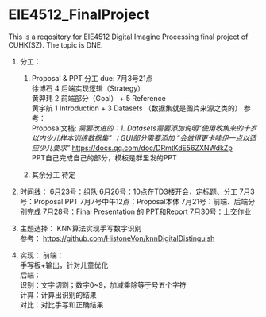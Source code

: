# EIE4512_FinalProject
This is a reqository for EIE4512 Digital Imagine Processing final project of CUHK(SZ). The topic is DNE.

1. 分工： 
   1. Proposal & PPT 分工 due: 7月3号21点  
  徐博石 4 后端实现逻辑（Strategy）  
  黄羿玮 2 前端部分（Goal） + 5 Reference  
  黄宇航 1 Introduction + 3 Datasets （数据集就是图片来源之类的） 
  参考：  
    Proposal文档:  *需要改进的：1. Datasets需要添加说明“使用收集来的十岁以内少儿样本训练数据集” ；GUI部分需要添加 “会做得更卡哇伊一点以适应少儿要求”*
    https://docs.qq.com/doc/DRmtKdE56ZXNWdkZp  
    PPT自己完成自己的部分，模板是群里发的PPT

   2. 其余分工 待定

2. 时间线：
   6月23号：组队
   6月26号：10点在TD3楼开会，定标题、分工
   7月3号：Proposal PPT
   7月7号中午12点：Proposal本体
   7月21号：前端、后端分别完成
   7月28号：Final Presentation 的 PPT和Report
   7月30号：上交作业


3. 主题选择：
  KNN算法实现手写数字识别 <br>
  参考：
  https://github.com/HistoneVon/knnDigitalDistinguish

4. 实现：
  前端：  
    手写板+输出，针对儿童优化  
  后端：  
    识别：文字切割；数字0~9，加减乘除等于号五个字符  
    计算：计算出识别的结果  
    对比：对比手写和正确结果  
  




   
   
   

